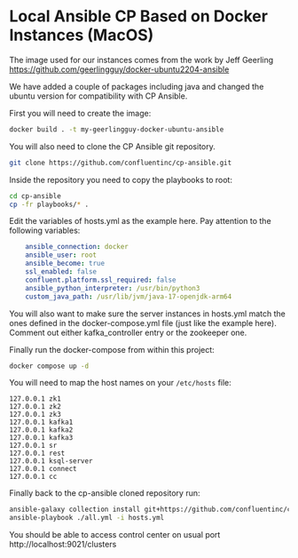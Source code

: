 # Local Ansible CP Based on Docker Instances (MacOS)

The image used for our instances comes from the work by Jeff Geerling https://github.com/geerlingguy/docker-ubuntu2204-ansible

We have added a couple of packages including java and changed the ubuntu version for compatibility with CP Ansible.

First you will need to create the image:

```bash
docker build . -t my-geerlingguy-docker-ubuntu-ansible
```

You will also need to clone the CP Ansible git repository.

```bash
git clone https://github.com/confluentinc/cp-ansible.git
```

Inside the repository you need to copy the playbooks to root:

```bash
cd cp-ansible
cp -fr playbooks/* .
```

Edit the variables of hosts.yml as the example here. Pay attention to the following variables:

```yml
    ansible_connection: docker
    ansible_user: root
    ansible_become: true
    ssl_enabled: false
    confluent.platform.ssl_required: false
    ansible_python_interpreter: /usr/bin/python3
    custom_java_path: /usr/lib/jvm/java-17-openjdk-arm64
```

You will also want to make sure the server instances in hosts.yml match the ones defined in the docker-compose.yml file (just like the example here). Comment out either kafka_controller entry or the zookeeper one.

Finally run the docker-compose from within this project:

```bash
docker compose up -d
```

You will need to map the host names on your `/etc/hosts` file:

```
127.0.0.1 zk1
127.0.0.1 zk2
127.0.0.1 zk3
127.0.0.1 kafka1
127.0.0.1 kafka2
127.0.0.1 kafka3
127.0.0.1 sr
127.0.0.1 rest
127.0.0.1 ksql-server
127.0.0.1 connect
127.0.0.1 cc
```

Finally back to the cp-ansible cloned repository run:

```bash
ansible-galaxy collection install git+https://github.com/confluentinc/cp-ansible.git,7.5.x
ansible-playbook ./all.yml -i hosts.yml
```

You should be able to access control center on usual port http://localhost:9021/clusters